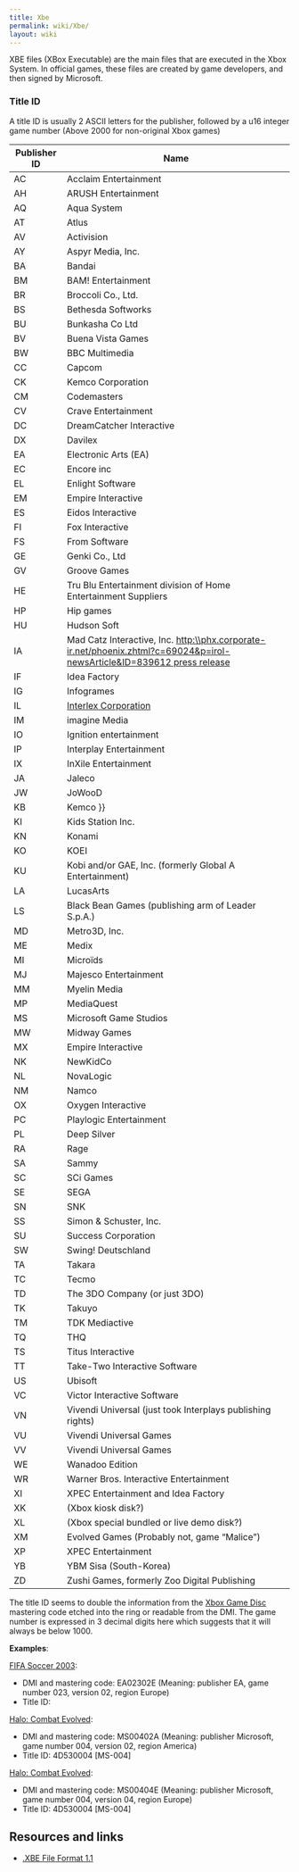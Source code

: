 ```yaml
---
title: Xbe
permalink: wiki/Xbe/
layout: wiki
---
```


XBE files (XBox Executable) are the main files that are executed in the
Xbox System. In official games, these files are created by game
developers, and then signed by Microsoft.

### Title ID

A title ID is usually 2 ASCII letters for the publisher, followed by a
u16 integer game number (Above 2000 for non-original Xbox games)

| Publisher ID | Name                                                                                                                                                                                                                                 |
|--------------|--------------------------------------------------------------------------------------------------------------------------------------------------------------------------------------------------------------------------------------|
| AC           | Acclaim Entertainment                                                                                                                                                                                                                |
| AH           | ARUSH Entertainment                                                                                                                                                                                                                  |
| AQ           | Aqua System                                                                                                                                                                                                                          |
| AT           | Atlus                                                                                                                                                                                                                                |
| AV           | Activision                                                                                                                                                                                                                           |
| AY           | Aspyr Media, Inc.                                                                                                                                                                                                                    |
| BA           | Bandai                                                                                                                                                                                                                               |
| BM           | BAM! Entertainment                                                                                                                                                                                                                   |
| BR           | Broccoli Co., Ltd.                                                                                                                                                                                                                   |
| BS           | Bethesda Softworks                                                                                                                                                                                                                   |
| BU           | Bunkasha Co Ltd                                                                                                                                                                                                                      |
| BV           | Buena Vista Games                                                                                                                                                                                                                    |
| BW           | BBC Multimedia                                                                                                                                                                                                                       |
| CC           | Capcom                                                                                                                                                                                                                               |
| CK           | Kemco Corporation                                                                                                                                                                                                                    |
| CM           | Codemasters                                                                                                                                                                                                                          |
| CV           | Crave Entertainment                                                                                                                                                                                                                  |
| DC           | DreamCatcher Interactive                                                                                                                                                                                                             |
| DX           | Davilex                                                                                                                                                                                                                              |
| EA           | Electronic Arts (EA)                                                                                                                                                                                                                 |
| EC           | Encore inc                                                                                                                                                                                                                           |
| EL           | Enlight Software                                                                                                                                                                                                                     |
| EM           | Empire Interactive                                                                                                                                                                                                                   |
| ES           | Eidos Interactive                                                                                                                                                                                                                    |
| FI           | Fox Interactive                                                                                                                                                                                                                      |
| FS           | From Software                                                                                                                                                                                                                        |
| GE           | Genki Co., Ltd                                                                                                                                                                                                                       |
| GV           | Groove Games                                                                                                                                                                                                                         |
| HE           | Tru Blu Entertainment division of Home Entertainment Suppliers                                                                                                                                                                       |
| HP           | Hip games                                                                                                                                                                                                                            |
| HU           | Hudson Soft                                                                                                                                                                                                                          |
| IA           | Mad Catz Interactive, Inc. [http:\\\\phx.corporate-ir.net/phoenix.zhtml?c=69024&p=irol-newsArticle&ID=839612 press release](http:\\phx.corporate-ir.net/phoenix.zhtml?c=69024&p=irol-newsArticle&ID=839612_press_release "wikilink") |
| IF           | Idea Factory                                                                                                                                                                                                                         |
| IG           | Infogrames                                                                                                                                                                                                                           |
| IL           | [Interlex Corporation](/wiki/Interlex_Corporation "wikilink")                                                                                                                                                                              |
| IM           | imagine Media                                                                                                                                                                                                                        |
| IO           | Ignition entertainment                                                                                                                                                                                                               |
| IP           | Interplay Entertainment                                                                                                                                                                                                              |
| IX           | InXile Entertainment                                                                                                                                                                                                                 |
| JA           | Jaleco                                                                                                                                                                                                                               |
| JW           | JoWooD                                                                                                                                                                                                                               |
| KB           | Kemco }}                                                                                                                                                                                                                             |
| KI           | Kids Station Inc.                                                                                                                                                                                                                    |
| KN           | Konami                                                                                                                                                                                                                               |
| KO           | KOEI                                                                                                                                                                                                                                 |
| KU           | Kobi and/or GAE, Inc. (formerly Global A Entertainment)                                                                                                                                                                              |
| LA           | LucasArts                                                                                                                                                                                                                            |
| LS           | Black Bean Games (publishing arm of Leader S.p.A.)                                                                                                                                                                                   |
| MD           | Metro3D, Inc.                                                                                                                                                                                                                        |
| ME           | Medix                                                                                                                                                                                                                                |
| MI           | Microïds                                                                                                                                                                                                                             |
| MJ           | Majesco Entertainment                                                                                                                                                                                                                |
| MM           | Myelin Media                                                                                                                                                                                                                         |
| MP           | MediaQuest                                                                                                                                                                                                                           |
| MS           | Microsoft Game Studios                                                                                                                                                                                                               |
| MW           | Midway Games                                                                                                                                                                                                                         |
| MX           | Empire Interactive                                                                                                                                                                                                                   |
| NK           | NewKidCo                                                                                                                                                                                                                             |
| NL           | NovaLogic                                                                                                                                                                                                                            |
| NM           | Namco                                                                                                                                                                                                                                |
| OX           | Oxygen Interactive                                                                                                                                                                                                                   |
| PC           | Playlogic Entertainment                                                                                                                                                                                                              |
| PL           | Deep Silver                                                                                                                                                                                                                          |
| RA           | Rage                                                                                                                                                                                                                                 |
| SA           | Sammy                                                                                                                                                                                                                                |
| SC           | SCi Games                                                                                                                                                                                                                            |
| SE           | SEGA                                                                                                                                                                                                                                 |
| SN           | SNK                                                                                                                                                                                                                                  |
| SS           | Simon & Schuster, Inc.                                                                                                                                                                                                               |
| SU           | Success Corporation                                                                                                                                                                                                                  |
| SW           | Swing! Deutschland                                                                                                                                                                                                                   |
| TA           | Takara                                                                                                                                                                                                                               |
| TC           | Tecmo                                                                                                                                                                                                                                |
| TD           | The 3DO Company (or just 3DO)                                                                                                                                                                                                        |
| TK           | Takuyo                                                                                                                                                                                                                               |
| TM           | TDK Mediactive                                                                                                                                                                                                                       |
| TQ           | THQ                                                                                                                                                                                                                                  |
| TS           | Titus Interactive                                                                                                                                                                                                                    |
| TT           | Take-Two Interactive Software                                                                                                                                                                                                        |
| US           | Ubisoft                                                                                                                                                                                                                              |
| VC           | Victor Interactive Software                                                                                                                                                                                                          |
| VN           | Vivendi Universal (just took Interplays publishing rights)                                                                                                                                                                           |
| VU           | Vivendi Universal Games                                                                                                                                                                                                              |
| VV           | Vivendi Universal Games                                                                                                                                                                                                              |
| WE           | Wanadoo Edition                                                                                                                                                                                                                      |
| WR           | Warner Bros. Interactive Entertainment                                                                                                                                                                                               |
| XI           | XPEC Entertainment and Idea Factory                                                                                                                                                                                                  |
| XK           | (Xbox kiosk disk?)                                                                                                                                                                                                                   |
| XL           | (Xbox special bundled or live demo disk?)                                                                                                                                                                                            |
| XM           | Evolved Games (Probably not, game “Malice”)                                                                                                                                                                                          |
| XP           | XPEC Entertainment                                                                                                                                                                                                                   |
| YB           | YBM Sisa (South-Korea)                                                                                                                                                                                                               |
| ZD           | Zushi Games, formerly Zoo Digital Publishing                                                                                                                                                                                         |

The title ID seems to double the information from the [Xbox Game
Disc](/wiki/Xbox_Game_Disc "wikilink") mastering code etched into the ring or
readable from the DMI. The game number is expressed in 3 decimal digits
here which suggests that it will always be below 1000.

**Examples**:

[FIFA Soccer 2003](/wiki/FIFA_Soccer_2003 "wikilink"):

-   DMI and mastering code: EA02302E (Meaning: publisher EA, game number
    023, version 02, region Europe)
-   Title ID:

[Halo: Combat Evolved](/wiki/Halo:_Combat_Evolved "wikilink"):

-   DMI and mastering code: MS00402A (Meaning: publisher Microsoft, game
    number 004, version 02, region America)
-   Title ID: 4D530004 \[MS-004\]

[Halo: Combat Evolved](/wiki/Halo:_Combat_Evolved "wikilink"):

-   DMI and mastering code: MS00404E (Meaning: publisher Microsoft, game
    number 004, version 04, region Europe)
-   Title ID: 4D530004 \[MS-004\]

Resources and links
-------------------

-   [.XBE File Format 1.1](http://www.caustik.com/cxbx/download/xbe.htm)


